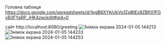 Головна таблиця
https://docs.google.com/spreadsheets/d/1pgB6XYkjUkVo1ZqBtEx9ZBfi01FGvB3FYaRP_jHK4zw/edit#gid=0

сайт http://localhost:8080/greeting
![Знімок екрана 2024-01-05 144213](https://github.com/Legenchik/Send_point_work/assets/118165897/cbaadc6a-8690-429b-8694-103827c0d6b6)
![Знімок екрана 2024-01-05 144233](https://github.com/Legenchik/Send_point_work/assets/118165897/a0786d25-ad1f-4702-8aea-9042cbcb75de)
![Знімок екрана 2024-01-05 144253](https://github.com/Legenchik/Send_point_work/assets/118165897/bc5eca74-28cc-4e51-9592-843c18773ddd)
